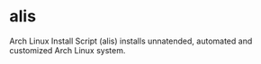 # alis
Arch Linux Install Script (alis) installs unnatended, automated and customized Arch Linux system.
